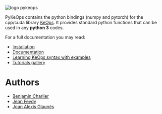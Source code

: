 ![logo pykeops](http://www.kernel-operations.io/keops/_images/pykeops_logo.png)

PyKeOps contains the python bindings (numpy and pytorch) for the cpp/cuda library [KeOps](https://www.kernel-operations.io/). It provides
standard python functions that can be used in any **python 3** codes.

For a full documentation you may read:

* [Installation](https://www.kernel-operations.io/keops/introduction/installation.html)
* [Documentation](https://www.kernel-operations.io/)
* [Learning KeOps syntax with examples](https://www.kernel-operations.io/keops/_auto_examples/index.html)
* [Tutorials gallery](https://www.kernel-operations.io/keops/_auto_tutorials/index.html)

# Authors

- [Benjamin Charlier](https://imag.umontpellier.fr/~charlier/)
- [Jean Feydy](https://www.math.ens.fr/~feydy/)
- [Joan Alexis Glaunès](https://www.mi.parisdescartes.fr/~glaunes/)
